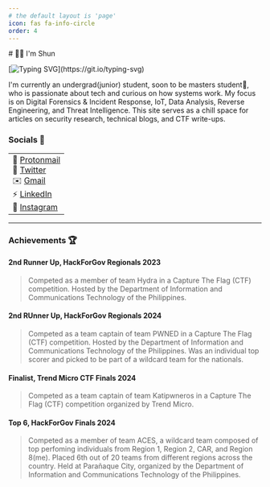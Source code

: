 ```yaml
---
# the default layout is 'page'
icon: fas fa-info-circle
order: 4
---
```


<link
  rel="stylesheet"
  href="https://cdn.jsdelivr.net/gh/dheereshagrwal/colored-icons@1.7.5/src/app/ci.min.css"
/>
<head>
  <meta name="google-site-verification" content="NejdknhKiHzLZiCyOKd_SAwShQnvov1fOSF8EnTd5wQ" />
</head>
#  👋🏼 I'm Shun

<br>

[![Typing SVG](https://readme-typing-svg.herokuapp.com?color=ffffff&lines=Security+Researcher;Software+Engineer;DFIR+Aspirant;Python+Developer;Network+Engineer;Electronics+Nerd;)](https://git.io/typing-svg)

I'm currently an undergrad(junior) student, soon to be masters student🤞, who is passionate about tech and curious on how systems work. My focus is on Digital Forensics & Incident Response, IoT, Data Analysis, Reverse Engineering, and Threat Intelligence. This site serves as a chill space for articles on security research, technical blogs, and CTF write-ups.

### Socials 💬

<table>
    <tr style="background-color:transparent">
        <td valign="top" width="100%">
         💬 <a href="mailto:shawnmichaelsudaria@proton.me">Protonmail</a>
            <br>
         🐤 <a href="https://x.com/__5hun__">Twitter</a>
            <br>
         ✉️ <a href="mailto:shawnmichaelsudaria@proton.me">Gmail</a>
            <br>
         ⚡ <a href="https://www.linkedin.com/in/shawn-michael-sudaria-397a33319/">LinkedIn</a>
            <br>
         👾 <a href="https://www.instagram.com/shun_micx/">Instagram</a>

</td>
</tr>
</table>

---

### Achievements 🏆

#### 2nd Runner Up, HackForGov Regionals 2023

> Competed as a member of team Hydra in a Capture The Flag (CTF) competition. Hosted by the Department of Information and Communications Technology of the Philippines.

#### 2nd RUnner Up, HackForGov Regionals 2024

> Competed as a team captain of team PWNED in a Capture The Flag (CTF) competition. Hosted by the Department of Information and Communications Technology of the Philippines. Was an individual top scorer and picked to be part of a wildcard team for the nationals.

#### Finalist, Trend Micro CTF Finals 2024

> Competed as a team captain of team Katipwneros in a Capture The Flag (CTF) competition organized by Trend Micro.

#### Top 6, HackForGov Finals 2024

> Competed as a member of team ACES, a wildcard team composed of top perfoming individuals from Region 1, Region 2, CAR, and Region 8(me). Placed 6th out of 20 teams from different regions across the country. Held at Parañaque City, organized by the Department of Information and Communications Technology of the Philippines.
